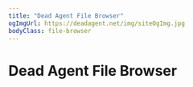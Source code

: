```yaml
---
title: "Dead Agent File Browser"
ogImgUrl: https://deadagent.net/img/siteOgImg.jpg
bodyClass: file-browser
---
```


# Dead Agent File Browser

<div id="navigation"></div>
<div id="listing"></div>

<script type="text/javascript" src="https://ajax.googleapis.com/ajax/libs/jquery/3.1.1/jquery.min.js"></script>
<script type="text/javascript">
    var S3BL_IGNORE_PATH = true;
    var BUCKET_URL = 'https://deadagent.s3.amazonaws.com';
    var S3B_ROOT_DIR = '';
    var EXCLUDE_FILE = ['index.html', 'error.html']; // change to array to exclude multiple files
    var AUTO_TITLE = true;
</script>
<script type="text/javascript" src="/js/s3-bucket-listing.js"></script>

